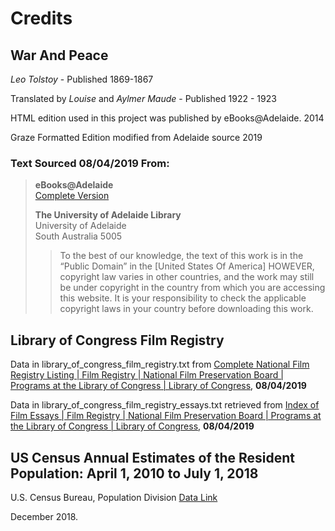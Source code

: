 # Credits 

## War And Peace 

*Leo Tolstoy* - Published 1869-1867

Translated by *Louise* and *Aylmer Maude* - Published 1922 - 1923

HTML edition used in this project was published by eBooks@Adelaide. 2014

Graze Formatted Edition modified from Adelaide source 2019

### Text Sourced 08/04/2019 From:
> **eBooks@Adelaide** <br/>
> [Complete Version](https://ebooks.adelaide.edu.au/t/tolstoy/leo/t65w/complete.html)
>
> **The University of Adelaide Library**<br/>
> University of Adelaide <br/>
> South Australia 5005 <br>
>
>
> > To the best of our knowledge, the text of this work is in the “Public Domain” in the [United States Of America]
HOWEVER, copyright law varies in other countries, and the work may still be under copyright in the country from which you are accessing this website. It is your responsibility to check the applicable copyright laws in your country before downloading this work.

## Library of Congress Film Registry

Data in library_of_congress_film_registry.txt from [Complete National Film Registry Listing | Film Registry | National Film Preservation Board | Programs at the Library of Congress | Library of Congress](https://www.loc.gov/programs/national-film-preservation-board/film-registry/complete-national-film-registry-listing/), **08/04/2019**

Data in library_of_congress_film_registry_essays.txt retrieved from [Index of Film Essays | Film Registry | National Film Preservation Board | Programs at the Library of Congress | Library of Congress](https://www.loc.gov/programs/national-film-preservation-board/film-registry/index-of-essays), **08/04/2019**

## US Census Annual Estimates of the Resident Population: April 1, 2010 to July 1, 2018 

U.S. Census Bureau, Population Division [Data Link](https://factfinder.census.gov/rest/downloadRequest/deliver?reservationId=171919515&_ts=583172362244)

December 2018. 

